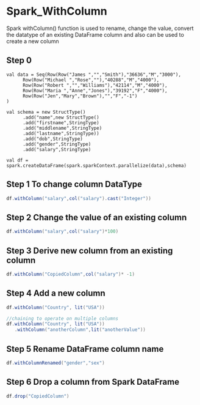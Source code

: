 # Spark_WithColumn

Spark withColumn() function is used to rename, change the value, convert the datatype of an existing DataFrame column and also can be used to create a new column

## Step 0
```
val data = Seq(Row(Row("James ","","Smith"),"36636","M","3000"),
      Row(Row("Michael ","Rose",""),"40288","M","4000"),
      Row(Row("Robert ","","Williams"),"42114","M","4000"),
      Row(Row("Maria ","Anne","Jones"),"39192","F","4000"),
      Row(Row("Jen","Mary","Brown"),"","F","-1")
)

val schema = new StructType()
      .add("name",new StructType()
      .add("firstname",StringType)
      .add("middlename",StringType)
      .add("lastname",StringType))
      .add("dob",StringType)
      .add("gender",StringType)
      .add("salary",StringType)

val df = spark.createDataFrame(spark.sparkContext.parallelize(data),schema)
```

## Step 1 To change column DataType
```scala
df.withColumn("salary",col("salary").cast("Integer"))
```

## Step 2 Change the value of an existing column

```scala
df.withColumn("salary",col("salary")*100)
```

## Step 3 Derive new column from an existing column
```scala
df.withColumn("CopiedColumn",col("salary")* -1)
```
## Step 4  Add a new column
```scala
df.withColumn("Country", lit("USA"))

//chaining to operate on multiple columns
df.withColumn("Country", lit("USA"))
   .withColumn("anotherColumn",lit("anotherValue"))
```
## Step 5 Rename DataFrame column name
```scala
df.withColumnRenamed("gender","sex")
```

## Step 6 Drop a column from Spark DataFrame
```scala
df.drop("CopiedColumn")
```